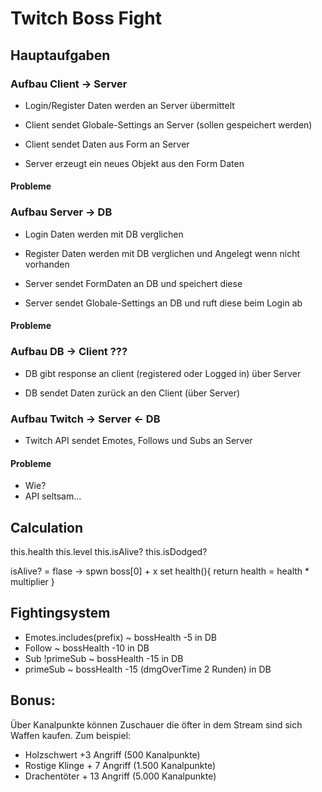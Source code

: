 # Twitch Boss Fight

## Hauptaufgaben

### Aufbau Client -> Server

- Login/Register Daten werden an Server übermittelt

- Client sendet Globale-Settings an Server
  (sollen gespeichert werden)
- Client sendet Daten aus Form an Server
- Server erzeugt ein neues Objekt aus den Form Daten


#### Probleme



### Aufbau Server -> DB

- Login Daten werden mit DB verglichen
- Register Daten werden mit DB verglichen und Angelegt wenn nicht vorhanden

- Server sendet FormDaten an DB und speichert diese
- Server sendet Globale-Settings an DB und ruft diese beim Login ab


#### Probleme


### Aufbau DB -> Client ???

- DB gibt response an client (registered oder Logged in) über Server

- DB sendet Daten zurück an den Client (über Server)


### Aufbau Twitch -> Server <- DB

- Twitch API sendet Emotes, Follows und Subs an Server


#### Probleme

- Wie?
- API seltsam...


## Calculation

this.health
this.level
this.isAlive?
this.isDodged?

isAlive? = flase -> spwn boss[0] + x
set health(){
    return health = health * multiplier
}

## Fightingsystem

- Emotes.includes(prefix) ~ bossHealth -5 in DB
- Follow ~ bossHealth -10 in DB
- Sub !primeSub ~ bossHealth -15 in DB
- primeSub ~ bossHealth -15 (dmgOverTime 2 Runden) in DB


## Bonus:

Über Kanalpunkte können Zuschauer die öfter in dem Stream sind sich Waffen kaufen.
Zum beispiel:
- Holzschwert +3 Angriff (500 Kanalpunkte)
- Rostige Klinge + 7 Angriff (1.500 Kanalpunkte)
- Drachentöter + 13 Angriff (5.000 Kanalpunkte)